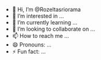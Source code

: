 - 👋 Hi, I’m @Rozeltasriorama
- 👀 I’m interested in ...
- 🌱 I’m currently learning ...
- 💞️ I’m looking to collaborate on ...
- 📫 How to reach me ...
- 😄 Pronouns: ...
- ⚡ Fun fact: ...

<!---
rawonaja/rawonaja is a ✨ special ✨ repository because its `README.md` (this file) appears on your GitHub profile.
You can click the Preview link to take a look at your changes.
--->
